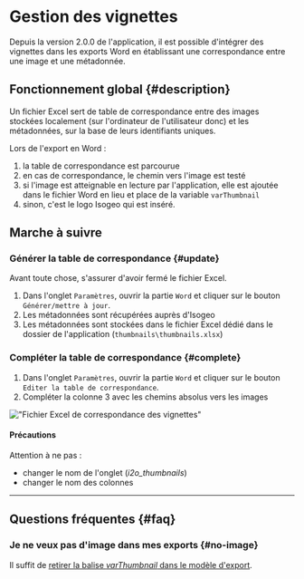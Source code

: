 # Gestion des vignettes 

Depuis la version 2.0.0 de l'application, il est possible d'intégrer des vignettes dans les exports Word en établissant une correspondance entre une image et une métadonnée.

## Fonctionnement global {#description}

Un fichier Excel sert de table de correspondance entre des images stockées localement (sur l'ordinateur de l'utilisateur donc) et les métadonnées, sur la base de leurs identifiants uniques.

Lors de l'export en Word :

1. la table de correspondance est parcourue
2. en cas de correspondance, le chemin vers l'image est testé
3. si l'image est atteignable en lecture par l'application, elle est ajoutée dans le fichier Word en lieu et place de la variable `varThumbnail`
4. sinon, c'est le logo Isogeo qui est inséré.

## Marche à suivre

### Générer la table de correspondance {#update}

Avant toute chose, s'assurer d'avoir fermé le fichier Excel.

1. Dans l'onglet `Paramètres`, ouvrir la partie `Word` et cliquer sur le bouton `Générer/mettre à jour`.
2. Les métadonnées sont récupérées auprès d'Isogeo
3. Les métadonnées sont stockées dans le fichier Excel dédié dans le dossier de l'application (`thumbnails\thumbnails.xlsx`)

### Compléter la table de correspondance {#complete}

1. Dans l'onglet `Paramètres`, ouvrir la partie `Word` et cliquer sur le bouton `Editer la table de correspondance`.
2. Compléter la colonne 3 avec les chemins absolus vers les images

!["Fichier Excel de correspondance des vignettes"](/assets/i2o_word_thumbnails_table.png)

#### Précautions

Attention à ne pas :

- changer le nom de l'onglet (_i2o_thumbnails_)
- changer le nom des colonnes

--- 

## Questions fréquentes {#faq}

### Je ne veux pas d'image dans mes exports {#no-image}

Il suffit de [retirer la balise _varThumbnail_ dans le modèle d'export](/export/word/template.html).
